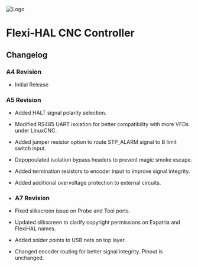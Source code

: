 ![Logo](/readme_images/logo_sm.jpg)
# Flexi-HAL CNC Controller

## Changelog

### A4 Revision

- Initial Release

### A5 Revision
- Added HALT signal polarity selection.
- Modified RS485 UART isolation for better compatibility with more VFDs under LinuxCNC.
- Added jumper resistor option to route STP_ALARM signal to B limit switch input.
- Depopoulated isolation bypass headers to prevent magic smoke escape.
- Added termination resistors to encoder input to improve signal integrity.
- Added additional overvoltage protection to external circuits.

- ### A7 Revision
- Fixed silkscreen issue on Probe and Tool ports.
- Updated silkscreen to clarify copyright permissions on Expatria and FlexiHAL names.
- Added solder points to USB nets on top layer.
- Changed encoder routing for better signal integrity.  Pinout is unchanged.
